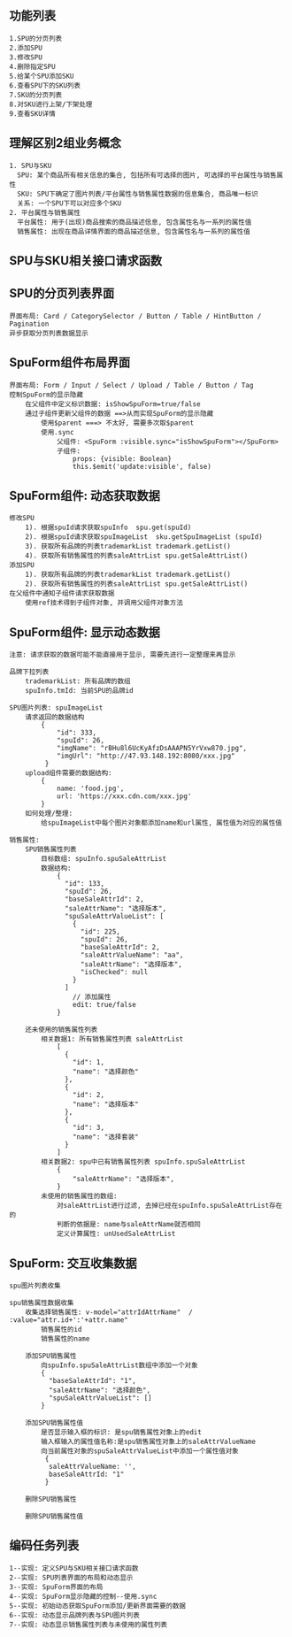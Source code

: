 ## 功能列表
    1.SPU的分页列表
    2.添加SPU
    3.修改SPU
    4.删除指定SPU
    5.给某个SPU添加SKU
    6.查看SPU下的SKU列表
    7.SKU的分页列表
    8.对SKU进行上架/下架处理
    9.查看SKU详情

## 理解区别2组业务概念
    1. SPU与SKU
      SPU: 某个商品所有相关信息的集合, 包括所有可选择的图片, 可选择的平台属性与销售属性
      SKU: SPU下确定了图片列表/平台属性与销售属性数据的信息集合, 商品唯一标识
      关系: 一个SPU下可以对应多个SKU
    2. 平台属性与销售属性
      平台属性: 用于(出现)商品搜索的商品描述信息, 包含属性名与一系列的属性值
      销售属性: 出现在商品详情界面的商品描述信息, 包含属性名与一系列的属性值

## SPU与SKU相关接口请求函数

## SPU的分页列表界面
	界面布局: Card / CategorySelector / Button / Table / HintButton / Pagination 
	异步获取分页列表数据显示

## SpuForm组件布局界面
	界面布局: Form / Input / Select / Upload / Table / Button / Tag
	控制SpuForm的显示隐藏
		在父组件中定义标识数据: isShowSpuForm=true/false
		通过子组件更新父组件的数据 ==>从而实现SpuForm的显示隐藏
			使用$parent ===> 不太好, 需要多次取$parent
			使用.sync
				父组件: <SpuForm :visible.sync="isShowSpuForm"></SpuForm>
				子组件: 
					props: {visible: Boolean}
					this.$emit('update:visible', false)

## SpuForm组件: 动态获取数据
    修改SPU
		1). 根据spuId请求获取spuInfo  spu.get(spuId)
		2). 根据spuId请求获取spuImageList  sku.getSpuImageList (spuId)
		3). 获取所有品牌的列表trademarkList trademark.getList()
		4). 获取所有销售属性的列表saleAttrList spu.getSaleAttrList()
    添加SPU
    	1). 获取所有品牌的列表trademarkList trademark.getList()
		2). 获取所有销售属性的列表saleAttrList spu.getSaleAttrList()
	在父组件中通知子组件请求获取数据
		使用ref技术得到子组件对象, 并调用父组件对象方法

## SpuForm组件: 显示动态数据
	注意: 请求获取的数据可能不能直接用于显示, 需要先进行一定整理来再显示

	品牌下拉列表
		trademarkList: 所有品牌的数组
		spuInfo.tmId: 当前SPU的品牌id

	SPU图片列表: spuImageList
		请求返回的数据结构
			{
			    "id": 333,
			    "spuId": 26,
			    "imgName": "rBHu8l6UcKyAfzDsAAAPN5YrVxw870.jpg",
			    "imgUrl": "http://47.93.148.192:8080/xxx.jpg"
			 }
		upload组件需要的数据结构:
			{
				name: 'food.jpg', 
				url: 'https://xxx.cdn.com/xxx.jpg'
			}
		如何处理/整理:
			给spuImageList中每个图片对象都添加name和url属性, 属性值为对应的属性值

	销售属性:
		SPU销售属性列表
			目标数组: spuInfo.spuSaleAttrList
			数据结构: 
				{
				  "id": 133,
				  "spuId": 26,
				  "baseSaleAttrId": 2,
				  "saleAttrName": "选择版本",
				  "spuSaleAttrValueList": [
				    {
				      "id": 225,
				      "spuId": 26,
				      "baseSaleAttrId": 2,
				      "saleAttrValueName": "aa",
				      "saleAttrName": "选择版本",
				      "isChecked": null
				    }
				  ]
					// 添加属性
					edit: true/false
				}

		还未使用的销售属性列表
			相关数据1: 所有销售属性列表 saleAttrList
				[
				  {
				    "id": 1,
				    "name": "选择颜色"
				  },
				  {
				    "id": 2,
				    "name": "选择版本"
				  },
				  {
				    "id": 3,
				    "name": "选择套装"
				  }
				]
			相关数据2: spu中已有销售属性列表 spuInfo.spuSaleAttrList
				{
					"saleAttrName": "选择版本",
				}
			未使用的销售属性的数组:
				对saleAttrList进行过滤, 去掉已经在spuInfo.spuSaleAttrList存在的
				判断的依据是: name与saleAttrName就否相同
				定义计算属性: unUsedSaleAttrList
		

## SpuForm: 交互收集数据
	spu图片列表收集

	spu销售属性数据收集
		收集选择销售属性: v-model="attrIdAttrName"  / :value="attr.id+':'+attr.name" 
			销售属性的id
			销售属性的name

		添加SPU销售属性
			向spuInfo.spuSaleAttrList数组中添加一个对象
			{
		      "baseSaleAttrId": "1",
		      "saleAttrName": "选择颜色",
		      "spuSaleAttrValueList": []
		    }

		添加SPU销售属性值
			是否显示输入框的标识: 是spu销售属性对象上的edit
			输入框输入的属性值名称:是spu销售属性对象上的saleAttrValueName
			向当前属性对象的spuSaleAttrValueList中添加一个属性值对象
			 {
	          saleAttrValueName: '',
	          baseSaleAttrId: "1"
	         }

		删除SPU销售属性

		删除SPU销售属性值

		
	
	

## 编码任务列表
	1--实现: 定义SPU与SKU相关接口请求函数
	2--实现: SPU列表界面的布局和动态显示
	3--实现: SpuForm界面的布局
	4--实现: SpuForm显示隐藏的控制--使用.sync
	5--实现: 初始动态获取SpuForm添加/更新界面需要的数据
	6--实现: 动态显示品牌列表与SPU图片列表
	7--实现: 动态显示销售属性列表与未使用的属性列表